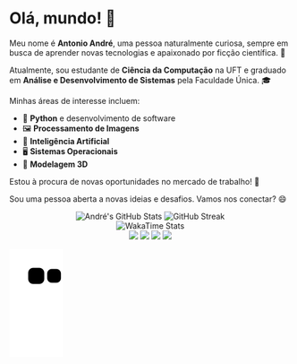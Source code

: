 # Olá, mundo! 👋

Meu nome é **Antonio André**, uma pessoa naturalmente curiosa, sempre em busca de aprender novas tecnologias e apaixonado por ficção científica. 🚀

Atualmente, sou estudante de **Ciência da Computação** na UFT e graduado em **Análise e Desenvolvimento de Sistemas** pela Faculdade Única. 🎓

Minhas áreas de interesse incluem:
- 🐍 **Python** e desenvolvimento de software
- 🖼️ **Processamento de Imagens**
- 🧠 **Inteligência Artificial**
- 🖥️ **Sistemas Operacionais**
- 🎨 **Modelagem 3D**

Estou à procura de novas oportunidades no mercado de trabalho! 💼

Sou uma pessoa aberta a novas ideias e desafios. Vamos nos conectar? 😄

<div align="center">
  <img src="https://github-readme-stats.vercel.app/api?username=andrebarceloschagas&locale=pt-br&show_icons=true&include_all_commits=true&count_private=true&card_width=400&bg_color=121b22&theme=transparent&title_color=00A884&text_color=FFFFFF" alt="André's GitHub Stats" />
  <img src="https://github-readme-streak-stats.herokuapp.com/?user=andrebarceloschagas&theme=whatsapp-dark&locale=pt_BR&date_format=j%20M%5B%20Y%5D&card_width=400&border=E4E2E2" alt="GitHub Streak" />
</div>

<div align="center">
  <img src="https://github-readme-stats.vercel.app/api/wakatime?username=andrebarceloschagas&layout=compact&bg_color=121b22&title_color=00A884&text_color=FFFFFF" alt="WakaTime Stats" />
</div>

<div align="center"> 
  <a href="https://www.youtube.com/@antonioandrebarceloschagas7078/featured" target="_blank"><img src="https://img.shields.io/badge/YouTube-FF0000?style=for-the-badge&logo=youtube&logoColor=white" target="_blank"></a>
  <a href = "mailto:antonio.andre@uft.edu.br"><img src="https://img.shields.io/badge/-Institucional-%23333?style=for-the-badge&logo=gmail&logoColor=white" target="_blank"></a>
  <a href = "mailto:andre.barceloschagas@gmail.com"><img src="https://img.shields.io/badge/-Pessoal-%23333?style=for-the-badge&logo=gmail&logoColor=white" target="_blank"></a>
  <a href="https://www.linkedin.com/in/antonio-andre-dev/" target="_blank"><img src="https://img.shields.io/badge/-LinkedIn-%230077B5?style=for-the-badge&logo=linkedin&logoColor=white" target="_blank"></a> 
</div>
 
![Snake animation](https://github.com/andrebarceloschagas/andrebarceloschagas/blob/output/github-contribution-grid-snake.svg)
